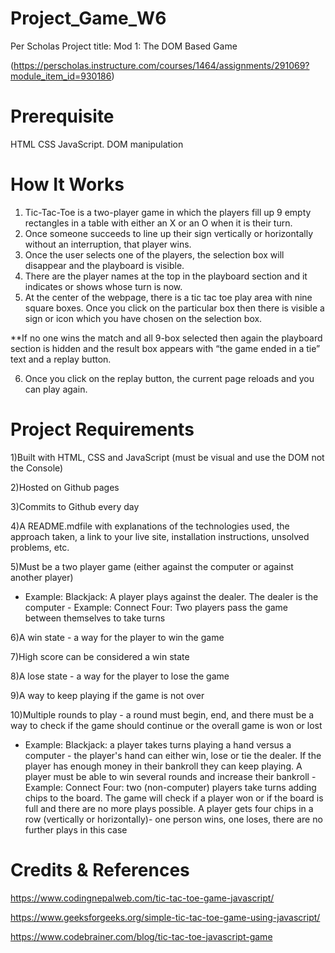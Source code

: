 # Project_Game_W6

Per Scholas Project title: Mod 1: The DOM Based Game 

(https://perscholas.instructure.com/courses/1464/assignments/291069?module_item_id=930186)

# Prerequisite 

HTML
CSS 
JavaScript.
DOM manipulation

# How It Works

1) Tic-Tac-Toe is a two-player game in which the players fill up 9 empty rectangles in a table with either an X or an O when it is their turn.
2) Once someone succeeds to line up their sign vertically or horizontally without an interruption, that player wins.
3) Once the user selects one of the players, the selection box will disappear and the playboard is visible.
4) There are the player names at the top in the playboard section and it indicates or shows whose turn is now.
5) At the center of the webpage, there is a tic tac toe play area with nine square boxes. Once you click on the particular box then there is visible a sign or icon which you have chosen on the selection box.
   
**If no one wins the match and all 9-box selected then again the playboard section is hidden and the result box appears with “the game ended in a tie” text and a replay button.

6) Once you click on the replay button, the current page reloads and you can play again.
   
# Project Requirements

1)Built with HTML, CSS and JavaScript (must be visual and use the DOM not the Console)

2)Hosted on Github pages

3)Commits to Github every day

4)A README.mdfile with explanations of the technologies used, the approach taken, a link to your live site, installation instructions, unsolved problems, etc.

5)Must be a two player game (either against the computer or against another player)
- Example: Blackjack: A player plays against the dealer. The dealer is the computer - Example: Connect Four: Two players pass the game between themselves to take turns

6)A win state - a way for the player to win the game

7)High score can be considered a win state

8)A lose state - a way for the player to lose the game

9)A way to keep playing if the game is not over

10)Multiple rounds to play - a round must begin, end, and there must be a way to check if the game should continue or the overall game is won or lost
- Example: Blackjack: a player takes turns playing a hand versus a computer - the player's hand can either win, lose or tie the dealer. If the player has enough money in their bankroll they can keep playing. A player must be able to win several rounds and increase their bankroll - Example: Connect Four: two (non-computer) players take turns adding chips to the board. The game will check if a player won or if the board is full and there are no more plays possible. A player gets four chips in a row (vertically or horizontally)- one person wins, one loses, there are no further plays in this case

# Credits & References

https://www.codingnepalweb.com/tic-tac-toe-game-javascript/

https://www.geeksforgeeks.org/simple-tic-tac-toe-game-using-javascript/

https://www.codebrainer.com/blog/tic-tac-toe-javascript-game
